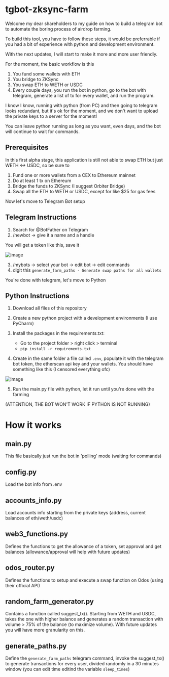 # tgbot-zksync-farm
Welcome my dear shareholders to my guide on how to build a telegram bot to automate the boring process of airdrop farming.

To build this tool, you have to follow these steps, it would be preferrable if you had a bit of experience with python and development environment.

With the next updates, I will start to make it more and more user friendly.

For the moment, the basic workflow is this
1. You fund some wallets with ETH
2. You bridge to ZKSync
3. You swap ETH to WETH or USDC
4. Every couple days, you run the bot in python, go to the bot with telegram, generate a list of tx for every wallet, and run the program.

I know I know, running with python (from PC) and then going to telegram looks redundant, but it's ok for the moment, and we don't want to upload the private keys to a server for the moment!

You can leave python running as long as you want, even days, and the bot will continue to wait for commands.


## Prerequisites

In this first alpha stage, this application is still not able to swap ETH but just WETH <-> USDC, so be sure to
1. Fund one or more wallets from a CEX to Ethereum mainnet
2. Do at least 1 tx on Ethereum
3. Bridge the funds to ZKSync (I suggest Orbiter Bridge)
4. Swap all the ETH to WETH or USDC, except for like $25 for gas fees

Now let's move to Telegram Bot setup

## Telegram Instructions
1. Search for @BotFather on Telegram
2. /newbot -> give it a name and a handle

You will get a token like this, save it

![image](https://github.com/lekos22/tgbot-zksync-farm/assets/140423090/8349d976-4130-4a88-97d3-4cb3208ef21b)

3. /mybots -> select your bot -> edit bot -> edit commands
4. digit this `generate_farm_paths - Generate swap paths for all wallets`

You're done with telegram, let's move to Python

## Python Instructions
1. Download all files of this repository
2. Create a new python project with a development environments (I use PyCharm)
3. Install the packages in the requirements.txt:
   - Go to the project folder > right click > terminal
   - `pip install -r requirements.txt`

  
4. Create in the same folder a file called `.env`, populate it with the telegram bot token, the etherscan api key and your wallets. You should have something like this (I censored everything ofc)

![image](https://github.com/lekos22/tgbot-zksync-farm/assets/140423090/28b7fbea-bca8-49fa-b2c8-e60fc67f380c)

5. Run the main.py file with python, let it run until you're done with the farming

(ATTENTION, THE BOT WON'T WORK IF PYTHON IS NOT RUNNING)



# How it works

## main.py
This file basically just run the bot in 'polling' mode (waiting for commands)

## config.py
Load the bot info from .env

## accounts_info.py
Load accounts info starting from the private keys (address, current balances of eth/weth/usdc)

## web3_functions.py
Defines the functions to get the allowance of a token, set approval and get balances (allowance/approval will help with future updates)

## odos_router.py
Defines the functions to setup and execute a swap function on Odos (using their official API)

## random_farm_generator.py
Contains a function called suggest_tx(). Starting from WETH and USDC, takes the one with higher balance and generates a random transaction with volume > 75% of the balance (to maximize volume). 
With future updates you will have more granularity on this.

## generate_paths.py
Define the `generate_farm_paths` telegram command, invoke the suggest_tx() to generate transactions for every user, divided randomly in a 30 minutes window (you can edit time editind the variable `sleep_times`)











